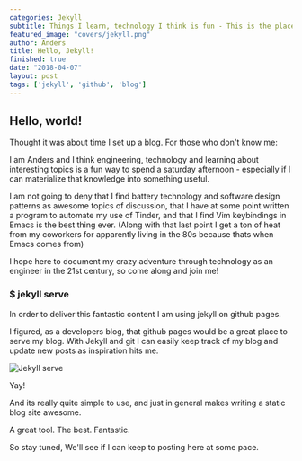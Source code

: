 ```yaml
---
categories: Jekyll
subtitle: Things I learn, technology I think is fun - This is the place where I write
featured_image: "covers/jekyll.png"
author: Anders
title: Hello, Jekyll!
finished: true
date: "2018-04-07"
layout: post
tags: ['jekyll', 'github', 'blog']
---
```


## Hello, world!

Thought it was about time I set up a blog. For those who don't know me:

I am Anders and I think engineering, technology and learning about interesting topics is a fun way to spend a saturday afternoon - especially if I can materialize that knowledge into something useful.

I am not going to deny that I find battery technology and software design patterns as awesome topics of discussion, that I have at some point written a program to automate my use of Tinder, and that I find Vim keybindings in Emacs is the best thing ever. (Along with that last point I get a ton of heat from my coworkers for apparently living in the 80s because thats when Emacs comes from)

I hope here to document my crazy adventure through technology as an engineer in the 21st century, so come along and join me!

### $ jekyll serve

In order to deliver this fantastic content I am using jekyll on github pages.

I figured, as a developers blog, that github pages would be a great place to serve my blog. With Jekyll and git I can easily keep track of my blog and update new posts as inspiration hits me.

![Jekyll serve](/assets/img/blog/jekyll_serve.png)

Yay!

And its really quite simple to use, and just in general makes writing a static blog site awesome.

A great tool. The best. Fantastic.

So stay tuned, We'll see if I can keep to posting here at some pace.
